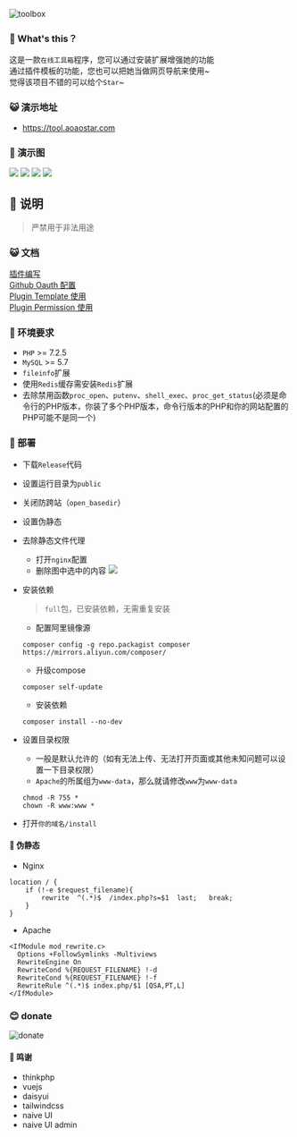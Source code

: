 ![toolbox](https://socialify.git.ci/aoaostar/toolbox/image?description=1&forks=1&issues=1&logo=https%3A%2F%2Fraw.githubusercontent.com%2Faoaostar%2Ftoolbox%2Fmaster%2Fpublic%2Fstatic%2Fimages%2Flogo.png&name=1&owner=1&pattern=Floating%20Cogs&pulls=1&stargazers=1&theme=Light)


### 🎉 What's this？
这是一款`在线工具箱`程序，您可以通过安装扩展增强她的功能  
通过插件模板的功能，您也可以把她当做网页导航来使用~    
觉得该项目不错的可以给个`Star`~

### 😺 演示地址

* <https://tool.aoaostar.com>


### 🍹 演示图
![](docs/images/view_1.png)
![](docs/images/view_2.png)
![](docs/images/view_4.png)
![](docs/images/view_3.gif)

## 🎑 说明
> 严禁用于非法用途  

### 😺 文档
[插件编写](docs/Plugin.md)  
[Github Oauth 配置](docs/Github_Oauth.md)     
[Plugin Template 使用](docs/Plugin_Template.md)      
[Plugin Permission 使用](docs/Plugin_Permission.md)      

### 🎊 环境要求

* `PHP` >= 7.2.5
* `MySQL` >= 5.7
* `fileinfo`扩展
* 使用`Redis`缓存需安装`Redis`扩展
* 去除禁用函数`proc_open`、`putenv`、`shell_exec`、`proc_get_status`(必须是命令行的PHP版本，你装了多个PHP版本，命令行版本的PHP和你的网站配置的PHP可能不是同一个)

### 🚠 部署

* 下载`Release`代码
* 设置运行目录为`public`
* 关闭防跨站（`open_basedir`）
* 设置伪静态
* 去除静态文件代理
    + 打开`nginx`配置
    + 删除图中选中的内容
![](docs/images/problem_1.png)

* 安装依赖
    > `full`包，已安装依赖，无需重复安装
    + 配置阿里镜像源
    ```
    composer config -g repo.packagist composer https://mirrors.aliyun.com/composer/
    ```
    + 升级compose
    ```
    composer self-update
    ```
    + 安装依赖
    ```
    composer install --no-dev
    ```
* 设置目录权限
    + 一般是默认允许的（如有无法上传、无法打开页面或其他未知问题可以设置一下目录权限）
    + `Apache`的所属组为`www-data`，那么就请修改`www`为`www-data`
    
    ```shell script
    chmod -R 755 *
    chown -R www:www *
    ```
* 打开`你的域名/install`

#### 🍰 伪静态

* Nginx
```
location / {
	if (!-e $request_filename){
		rewrite  ^(.*)$  /index.php?s=$1  last;   break;
	}
}
```
* Apache
```
<IfModule mod_rewrite.c>
  Options +FollowSymlinks -Multiviews
  RewriteEngine On
  RewriteCond %{REQUEST_FILENAME} !-d
  RewriteCond %{REQUEST_FILENAME} !-f
  RewriteRule ^(.*)$ index.php/$1 [QSA,PT,L]
</IfModule>
```

### 😊 donate

![donate](https://www.aoaostar.com/images/donate.png)

#### 🍓 鸣谢

* thinkphp
* vuejs
* daisyui
* tailwindcss
* naive UI
* naive UI admin
